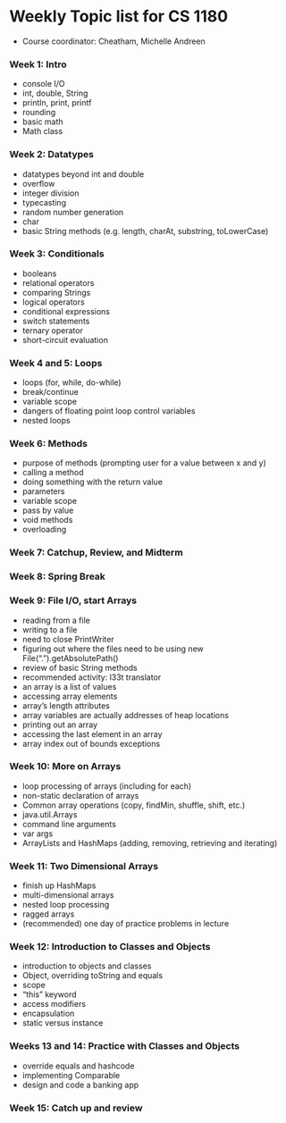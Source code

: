 # Weekly Topic list for CS 1180
- Course coordinator: Cheatham, Michelle Andreen

### Week 1: Intro

- console I/O
- int, double, String
- println, print, printf
- rounding
- basic math
- Math class

### Week 2: Datatypes

- datatypes beyond int and double
- overflow
- integer division
- typecasting
- random number generation
- char
- basic String methods (e.g. length, charAt, substring, toLowerCase)

### Week 3: Conditionals

- booleans
- relational operators
- comparing Strings
- logical operators
- conditional expressions
- switch statements
- ternary operator
- short-circuit evaluation

### Week 4 and 5: Loops

- loops (for, while, do-while)
- break/continue
- variable scope
- dangers of floating point loop control variables
- nested loops

### Week 6: Methods

- purpose of methods (prompting user for a value between x and y)
- calling a method
- doing something with the return value
- parameters
- variable scope
- pass by value
- void methods
- overloading

### Week 7: Catchup, Review, and Midterm

### Week 8: Spring Break

### Week 9: File I/O, start Arrays

- reading from a file
- writing to a file
- need to close PrintWriter
- figuring out where the files need to be using new File(“.”).getAbsolutePath()
- review of basic String methods
- recommended activity: l33t translator
- an array is a list of values
- accessing array elements
- array’s length attributes
- array variables are actually addresses of heap locations
- printing out an array
- accessing the last element in an array
- array index out of bounds exceptions

### Week 10: More on Arrays

- loop processing of arrays (including for each)
- non-static declaration of arrays
- Common array operations (copy, findMin, shuffle, shift, etc.)
- java.util.Arrays
- command line arguments
- var args
- ArrayLists and HashMaps (adding, removing, retrieving and iterating)

### Week 11: Two Dimensional Arrays

- finish up HashMaps
- multi-dimensional arrays
- nested loop processing
- ragged arrays
- (recommended) one day of practice problems in lecture

### Week 12: Introduction to Classes and Objects

- introduction to objects and classes
- Object, overriding toString and equals
- scope
- “this” keyword
- access modifiers
- encapsulation
- static versus instance

### Weeks 13 and 14: Practice with Classes and Objects

- override equals and hashcode
- implementing Comparable
- design and code a banking app

### Week 15: Catch up and review

